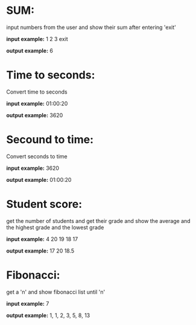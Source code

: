 # SUM:
input numbers from the user and show their sum after entering 'exit'

**input example:**
1
2
3
exit

**output example:**
6

# Time to seconds:
Convert time to seconds

**input example:**
01:00:20

**output example:**
3620

# Secound to time:
Convert seconds to time

**input example:**
3620

**output example:**
01:00:20

# Student score:
get the number of students and get their grade and show the average and the highest grade and the lowest grade

**input example:**
4
20
19
18
17

**output example:**
17
20
18.5

# Fibonacci:
get a 'n' and show fibonacci list until 'n'

**input example:**
7

**output example:**
1, 1, 2, 3, 5, 8, 13
